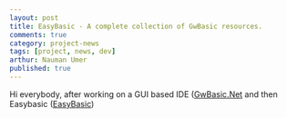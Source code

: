```yaml
---
layout: post
title: EasyBasic - A complete collection of GwBasic resources.
comments: true
category: project-news
tags: [project, news, dev]
arthur: Nauman Umer
published: true
---
```


Hi everybody, after working on a GUI based IDE ([GwBasic.Net](https://naumanumer.github.io/gwbasic.net] ) and then Easybasic ([EasyBasic](https://naumanumer.github.io/easybasic))

